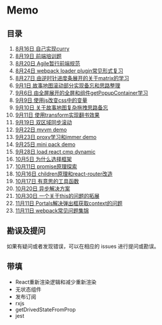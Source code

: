 # Memo

## 目录

1. [8月16日 自己实现curry](https://github.com/HuangQiii/Daily/blob/master/816/816.md)
2. [8月19日 前端培训题](https://github.com/HuangQiii/Daily/tree/master/819/webpack-test)
3. [8月20日 Agile暂行前端规范](https://github.com/HuangQiii/Daily/blob/master/8.20/Backlog.js)
4. [8月24日 webpack loader plugin常见形式复习](https://github.com/HuangQiii/Daily/blob/master/824/824.md)
5. [8月27日 由逆时针进度条展开的关于matrix的学习](https://github.com/HuangQiii/Daily/blob/master/827-matrix/827-matrix.md)
6. [9月1日 故事地图滚动部分实现备忘和思路整理](https://github.com/HuangQiii/Daily/blob/master/91-scroll/user_story_map_scroll.md)
7. [9月6日 由全屏展开的全屏和组件getPopupContainer学习](https://github.com/HuangQiii/Daily/blob/master/96-fullScreen/96-fullScreen.md)
8. [9月9日 使用js改变css中的变量](https://github.com/HuangQiii/Daily/blob/master/99-cssValue/99-cssValue.md)
9. [9月10日 关于故事地图复杂拖拽思路备忘](https://github.com/HuangQiii/Daily/blob/master/910-drag/910-drag.md)
10. [9月11日 使用transform实现翻书效果](https://github.com/HuangQiii/Daily/blob/master/911-book/911-book.md)
11. [9月19日 双区域同步滚动](https://github.com/HuangQiii/Daily/blob/master/919-scrollBoth/919-scrollBoth.md)
12. [9月22日 mvvm demo](https://github.com/HuangQiii/Daily/blob/master/922-mvvm/mvvm.js)
13. [9月23日 proxy学习和immer demo](https://github.com/HuangQiii/Daily/blob/master/923-proxy/923-proxy.md)
14. [9月25日 mini pack demo](https://github.com/HuangQiii/Daily/tree/master/925-minipack)
15. [9月28日 load react cmp dynamic](https://github.com/HuangQiii/Daily/blob/master/928-reactDyCmp/928-reactDyCmp.md)
16. [10月5日 为什么选择框架](https://github.com/HuangQiii/Daily/blob/master/105-whyReact/105-whyReact.md)
17. [10月11日 promise原理探索](https://github.com/HuangQiii/Daily/blob/master/1011-promise/1011-promise.md)
18. [10月16日 children原理和react-router改造](https://github.com/HuangQiii/Daily/blob/master/1016-children/1016-children.md)
19. [10月17日 有意思的工具函数](https://github.com/HuangQiii/Daily/tree/master/1017-try)
20. [10月20日 异步解决方案](https://github.com/HuangQiii/Daily/blob/master/1020-async/1020-async.md)
21. [10月30日 一个关于this的问题的拓展](https://github.com/HuangQiii/Daily/blob/master/1030-this/1030-this.md)
22. [11月11日 Portals解决弹出框获取context的问题](https://github.com/HuangQiii/Daily/blob/master/1111-portal/1111-portal.md)
23. [11月11日 webpack常见问题集锦](https://github.com/HuangQiii/Daily/blob/master/1111-webpack/1111-webpack.md)

## 勘误及提问

如果有疑问或者发现错误，可以在相应的 issues 进行提问或勘误。

## 带填

- React重新渲染逻辑和减少重新渲染
- 无状态组件
- 发布订阅
- rxjs
- getDrivedStateFromProp
- jest

